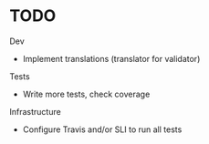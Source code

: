 # TODO

Dev

* Implement translations (translator for validator)

Tests
* Write more tests, check coverage

Infrastructure
* Configure Travis and/or SLI to run all tests

